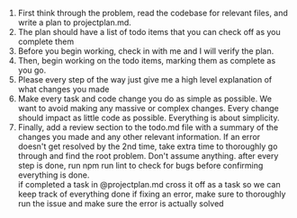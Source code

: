 1. First think through the problem, read the codebase for relevant files, and write a plan to projectplan.md.
2. The plan should have a list of todo items that you can check off as you complete them
3. Before you begin working, check in with me and I will verify the plan.
4. Then, begin working on the todo items, marking them as complete as you go.
5. Please every step of the way just give me a high level explanation of what changes you made
6. Make every task and code change you do as simple as possible. We want to avoid making any massive or complex changes. Every change should impact as little code as possible. Everything is about simplicity.
7. Finally, add a review section to the todo.md file with a summary of the changes you made and any other relevant information.
If an error doesn't get resolved by the 2nd time, take extra time to thoroughly go through and find the root problem.  Don't assume anything.
after every step is done, run npm run lint to check for bugs before confirming everything is done.  
if completed a task in @projectplan.md cross it off as a task so we can keep track of everything done
if fixing an error, make sure to thoroughly run the issue and make sure the error is actually solved

